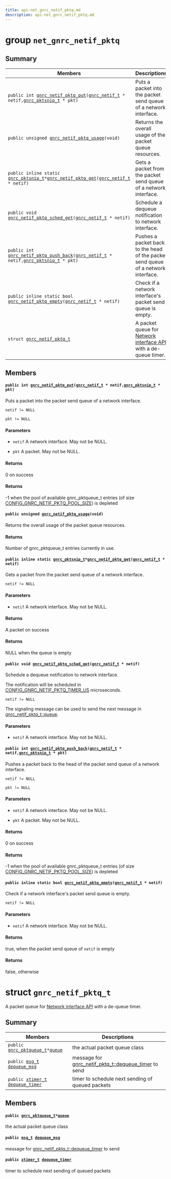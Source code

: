 ```yaml
---
title: api-net_gnrc_netif_pktq.md
description: api-net_gnrc_netif_pktq.md
---
```

# group `net_gnrc_netif_pktq` 

## Summary

 Members                        | Descriptions                                
--------------------------------|---------------------------------------------
`public int `[`gnrc_netif_pktq_put`](#group__net__gnrc__netif__pktq_1gac7a1853d0677a3cea3030b9f5e52c658)`(`[`gnrc_netif_t`](./doc/starlight-docs/src/content/docs/apidoc/api-net_gnrc_netif.md#structgnrc__netif__t)` * netif,`[`gnrc_pktsnip_t`](./doc/starlight-docs/src/content/docs/apidoc/api-undefined.md#group__net__gnrc__pkt_1ga961e6ea05309a3d69a4d96f4a2dedb63)` * pkt)`            | Puts a packet into the packet send queue of a network interface.
`public unsigned `[`gnrc_netif_pktq_usage`](#group__net__gnrc__netif__pktq_1ga89c3efc9422d5d3e09e3b6714d337347)`(void)`            | Returns the overall usage of the packet queue resources.
`public inline static `[`gnrc_pktsnip_t`](./doc/starlight-docs/src/content/docs/apidoc/api-undefined.md#group__net__gnrc__pkt_1ga961e6ea05309a3d69a4d96f4a2dedb63)` * `[`gnrc_netif_pktq_get`](#group__net__gnrc__netif__pktq_1ga43e5d51151bb2431da4d6e118efc38ba)`(`[`gnrc_netif_t`](./doc/starlight-docs/src/content/docs/apidoc/api-net_gnrc_netif.md#structgnrc__netif__t)` * netif)`            | Gets a packet from the packet send queue of a network interface.
`public void `[`gnrc_netif_pktq_sched_get`](#group__net__gnrc__netif__pktq_1ga010c345bf627a85557fe8e67ab675b28)`(`[`gnrc_netif_t`](./doc/starlight-docs/src/content/docs/apidoc/api-net_gnrc_netif.md#structgnrc__netif__t)` * netif)`            | Schedule a dequeue notification to network interface.
`public int `[`gnrc_netif_pktq_push_back`](#group__net__gnrc__netif__pktq_1gae30712514f4dd4e68cd787d232e635d6)`(`[`gnrc_netif_t`](./doc/starlight-docs/src/content/docs/apidoc/api-net_gnrc_netif.md#structgnrc__netif__t)` * netif,`[`gnrc_pktsnip_t`](./doc/starlight-docs/src/content/docs/apidoc/api-undefined.md#group__net__gnrc__pkt_1ga961e6ea05309a3d69a4d96f4a2dedb63)` * pkt)`            | Pushes a packet back to the head of the packet send queue of a network interface.
`public inline static bool `[`gnrc_netif_pktq_empty`](#group__net__gnrc__netif__pktq_1gadd2ddcfe09e247da2035dacb68f5fd08)`(`[`gnrc_netif_t`](./doc/starlight-docs/src/content/docs/apidoc/api-net_gnrc_netif.md#structgnrc__netif__t)` * netif)`            | Check if a network interface's packet send queue is empty.
`struct `[`gnrc_netif_pktq_t`](#structgnrc__netif__pktq__t) | A packet queue for [Network interface API](./doc/starlight-docs/src/content/docs/apidoc/api-undefined.md#group__net__gnrc__netif) with a de-queue timer.

## Members

#### `public int `[`gnrc_netif_pktq_put`](#group__net__gnrc__netif__pktq_1gac7a1853d0677a3cea3030b9f5e52c658)`(`[`gnrc_netif_t`](./doc/starlight-docs/src/content/docs/apidoc/api-net_gnrc_netif.md#structgnrc__netif__t)` * netif,`[`gnrc_pktsnip_t`](./doc/starlight-docs/src/content/docs/apidoc/api-undefined.md#group__net__gnrc__pkt_1ga961e6ea05309a3d69a4d96f4a2dedb63)` * pkt)` 

Puts a packet into the packet send queue of a network interface.

`netif != NULL`

`pkt != NULL`

#### Parameters
* `netif` A network interface. May not be NULL. 

* `pkt` A packet. May not be NULL.

#### Returns
0 on success 

#### Returns
-1 when the pool of available gnrc_pktqueue_t entries (of size [CONFIG_GNRC_NETIF_PKTQ_POOL_SIZE](./doc/starlight-docs/src/content/docs/apidoc/api-undefined.md#group__net__gnrc__netif__conf_1gab1f5ec1650239c8c194a5f30492d1f6f)) is depleted

#### `public unsigned `[`gnrc_netif_pktq_usage`](#group__net__gnrc__netif__pktq_1ga89c3efc9422d5d3e09e3b6714d337347)`(void)` 

Returns the overall usage of the packet queue resources.

#### Returns
Number of gnrc_pktqueue_t entries currently in use.

#### `public inline static `[`gnrc_pktsnip_t`](./doc/starlight-docs/src/content/docs/apidoc/api-undefined.md#group__net__gnrc__pkt_1ga961e6ea05309a3d69a4d96f4a2dedb63)` * `[`gnrc_netif_pktq_get`](#group__net__gnrc__netif__pktq_1ga43e5d51151bb2431da4d6e118efc38ba)`(`[`gnrc_netif_t`](./doc/starlight-docs/src/content/docs/apidoc/api-net_gnrc_netif.md#structgnrc__netif__t)` * netif)` 

Gets a packet from the packet send queue of a network interface.

`netif != NULL`

#### Parameters
* `netif` A network interface. May not be NULL.

#### Returns
A packet on success 

#### Returns
NULL when the queue is empty

#### `public void `[`gnrc_netif_pktq_sched_get`](#group__net__gnrc__netif__pktq_1ga010c345bf627a85557fe8e67ab675b28)`(`[`gnrc_netif_t`](./doc/starlight-docs/src/content/docs/apidoc/api-net_gnrc_netif.md#structgnrc__netif__t)` * netif)` 

Schedule a dequeue notification to network interface.

The notification will be scheduled in [CONFIG_GNRC_NETIF_PKTQ_TIMER_US](./doc/starlight-docs/src/content/docs/apidoc/api-undefined.md#group__net__gnrc__netif__conf_1ga2770a46f626eafdcfb5fc17ac01229a9) microseconds.

`netif != NULL`

The signaling message can be used to send the next message in [gnrc_netif_pktq_t::queue](./doc/starlight-docs/src/content/docs/apidoc/api-net_gnrc_netif_pktq.md#structgnrc__netif__pktq__t_1a25bcdffae89ed733f2b706dbaf465279).

#### Parameters
* `netif` A network interface. May not be NULL.

#### `public int `[`gnrc_netif_pktq_push_back`](#group__net__gnrc__netif__pktq_1gae30712514f4dd4e68cd787d232e635d6)`(`[`gnrc_netif_t`](./doc/starlight-docs/src/content/docs/apidoc/api-net_gnrc_netif.md#structgnrc__netif__t)` * netif,`[`gnrc_pktsnip_t`](./doc/starlight-docs/src/content/docs/apidoc/api-undefined.md#group__net__gnrc__pkt_1ga961e6ea05309a3d69a4d96f4a2dedb63)` * pkt)` 

Pushes a packet back to the head of the packet send queue of a network interface.

`netif != NULL`

`pkt != NULL`

#### Parameters
* `netif` A network interface. May not be NULL. 

* `pkt` A packet. May not be NULL.

#### Returns
0 on success 

#### Returns
-1 when the pool of available gnrc_pktqueue_t entries (of size [CONFIG_GNRC_NETIF_PKTQ_POOL_SIZE](./doc/starlight-docs/src/content/docs/apidoc/api-undefined.md#group__net__gnrc__netif__conf_1gab1f5ec1650239c8c194a5f30492d1f6f)) is depleted

#### `public inline static bool `[`gnrc_netif_pktq_empty`](#group__net__gnrc__netif__pktq_1gadd2ddcfe09e247da2035dacb68f5fd08)`(`[`gnrc_netif_t`](./doc/starlight-docs/src/content/docs/apidoc/api-net_gnrc_netif.md#structgnrc__netif__t)` * netif)` 

Check if a network interface's packet send queue is empty.

`netif != NULL`

#### Parameters
* `netif` A network interface. May not be NULL.

#### Returns
true, when the packet send queue of `netif` is empty 

#### Returns
false, otherwise

# struct `gnrc_netif_pktq_t` 

A packet queue for [Network interface API](./doc/starlight-docs/src/content/docs/apidoc/api-undefined.md#group__net__gnrc__netif) with a de-queue timer.

## Summary

 Members                        | Descriptions                                
--------------------------------|---------------------------------------------
`public `[`gnrc_pktqueue_t`](./doc/starlight-docs/src/content/docs/apidoc/api-undefined.md#group__net__gnrc__pktqueue_1gaf75581b791ff6b356cd8309cefe42941)` * `[`queue`](#structgnrc__netif__pktq__t_1a25bcdffae89ed733f2b706dbaf465279) | the actual packet queue class
`public `[`msg_t`](./doc/starlight-docs/src/content/docs/apidoc/api-core_msg.md#structmsg__t)` `[`dequeue_msg`](#structgnrc__netif__pktq__t_1ab629c7d8daab268fb4c90b6452591ea7) | message for [gnrc_netif_pktq_t::dequeue_timer](./doc/starlight-docs/src/content/docs/apidoc/api-net_gnrc_netif_pktq.md#structgnrc__netif__pktq__t_1a67ea80e675332cba222f5d51900d0204) to send
`public `[`xtimer_t`](./doc/starlight-docs/src/content/docs/apidoc/api-undefined.md#group__sys__xtimer_1gae97fc6899b411d5b69f5c57e6a81c039)` `[`dequeue_timer`](#structgnrc__netif__pktq__t_1a67ea80e675332cba222f5d51900d0204) | timer to schedule next sending of queued packets

## Members

#### `public `[`gnrc_pktqueue_t`](./doc/starlight-docs/src/content/docs/apidoc/api-undefined.md#group__net__gnrc__pktqueue_1gaf75581b791ff6b356cd8309cefe42941)` * `[`queue`](#structgnrc__netif__pktq__t_1a25bcdffae89ed733f2b706dbaf465279) 

the actual packet queue class

#### `public `[`msg_t`](./doc/starlight-docs/src/content/docs/apidoc/api-core_msg.md#structmsg__t)` `[`dequeue_msg`](#structgnrc__netif__pktq__t_1ab629c7d8daab268fb4c90b6452591ea7) 

message for [gnrc_netif_pktq_t::dequeue_timer](./doc/starlight-docs/src/content/docs/apidoc/api-net_gnrc_netif_pktq.md#structgnrc__netif__pktq__t_1a67ea80e675332cba222f5d51900d0204) to send

#### `public `[`xtimer_t`](./doc/starlight-docs/src/content/docs/apidoc/api-undefined.md#group__sys__xtimer_1gae97fc6899b411d5b69f5c57e6a81c039)` `[`dequeue_timer`](#structgnrc__netif__pktq__t_1a67ea80e675332cba222f5d51900d0204) 

timer to schedule next sending of queued packets

